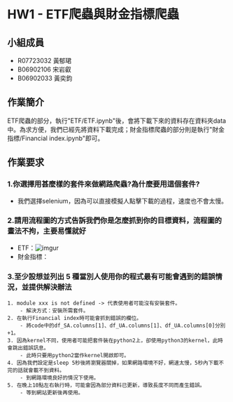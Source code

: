 # HW1 - ETF爬蟲與財金指標爬蟲
## 小組成員
- R07723032 黃郁珺
- B06902106 宋岩叡
- B06902033 黃奕鈞

## 作業簡介
ETF爬蟲的部分，執行"ETF/ETF.ipynb"後，會將下載下來的資料存在資料夾data中。為求方便，我們已經先將資料下載完成；財金指標爬蟲的部分則是執行"財金指標/Financial index.ipynb"即可。

## 作業要求

### 1.你選擇用甚麼樣的套件來做網路爬蟲?為什麼要用這個套件?
- 我們選擇selenium，因為可以直接模擬人點擊下載的過程，速度也不會太慢。

### 2.請用流程圖的方式告訴我們你是怎麼抓到你的目標資料，流程圖的畫法不拘，主要易懂就好
- ETF：![imgur](https://imgur.com/GzeV37Y)
- 財金指標：
### 3.至少設想並列出 5 種當別人使用你的程式最有可能會遇到的錯誤情況，並提供解決辦法
    1. module xxx is not defined -> 代表使用者可能沒有安裝套件。
        - 解決方式：安裝所需套件。
    2. 在執行Financial index時可能會抓到錯誤的欄位。
        - 將code中的df_SA.columns[1]、df_UA.columns[1]、df_UA.columns[0]分別+1。
    3. 因為kernel不同，使用者可能把套件裝在python2上，卻使用python3的kernel，此時會跳出錯誤訊息。
        - 此時只要用python2當作kernel開啟即可。
    4. 因為我們設定是sleep 5秒後將瀏覽器關掉，如果網路環境不好，網速太慢，5秒內下載不完的話就會載不到資料。
        - 到網路環境良好的情況下使用。
    5. 在晚上10點左右執行時，可能會因為部分資料已更新，導致長度不同而產生錯誤。
        - 等到網站更新後再使用。

